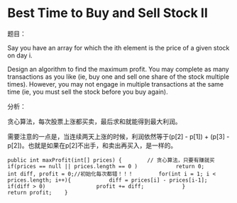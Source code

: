 # Best Time to Buy and Sell Stock II

题目：

Say you have an array for which the ith element is the price of a given stock on day i.

Design an algorithm to find the maximum profit. You may complete as many transactions as you like \(ie, buy one and sell one share of the stock multiple times\). However, you may not engage in multiple transactions at the same time \(ie, you must sell the stock before you buy again\).

分析：

贪心算法，每次股票上涨都买卖，最后求和就能得到最大利润。

需要注意的一点是，当连续两天上涨的时候，利润依然等于\(p\[2\] - p\[1\]\) + \(p\[3\] - p\[2\]\)。也就是如果在p\[2\]不出手，和卖出再买入，是一样的。

```text
public int maxProfit(int[] prices) {        // 贪心算法，只要有赚就买        if(prices == null || prices.length == 0 )            return 0;        int diff, profit = 0;//初始化每次都错！！！        for(int i = 1; i < prices.length; i++){            diff = prices[i] - prices[i-1];            if(diff > 0)                profit += diff;            }            return profit;    }
```

